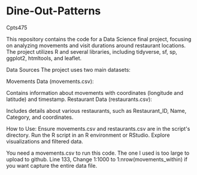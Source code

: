 # Dine-Out-Patterns
Cpts475

This repository contains the code for a Data Science final project, focusing on analyzing movements and visit durations around restaurant locations. The project utilizes R and several libraries, including tidyverse, sf, sp, ggplot2, htmltools, and leaflet.

Data Sources
  The project uses two main datasets:
  
  Movements Data (movements.csv):
  
  Contains information about movements with coordinates (longitude and latitude) and timestamp.
  Restaurant Data (restaurants.csv):
  
  Includes details about various restaurants, such as Restaurant_ID, Name, Category, and coordinates.

How to Use:
  Ensure movements.csv and restaurants.csv are in the script's directory.
  Run the R script in an R environment or RStudio.
  Explore visualizations and filtered data.

You need a movements.csv to run this code. The one I used is too large to upload to github.
Line 133, Change 1:1000 to 1:nrow(movements_within) if you want capture the entire data file.
